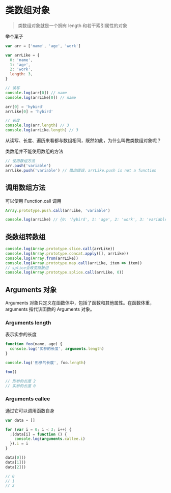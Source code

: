 # 类数组对象

> 类数组对象就是一个拥有 length 和若干索引属性的对象

举个栗子

```javascript
var arr = ['name', 'age', 'work']

var arrLike = {
  0: 'name',
  1: 'age',
  2: 'work',
  length: 3,
}

// 读写
console.log(arr[0]) // name
console.log(arrLike[0]) // name

arr[0] = 'hybird'
arrLike[0] = 'hybird'

// 长度
console.log(arr.length) // 3
console.log(arrLike.length) // 3
```

从读写、长度、遍历来看都与数组相同，既然如此，为什么叫做类数组对象呢？

类数组并不能使用数组的方法

```javascript
// 使用数组方法
arr.push('variable')
arrLike.push('variable') // 抛出错误，arrLike.push is not a function
```

## 调用数组方法

可以使用 Function.call 调用

```javascript
Array.prototype.push.call(arrLike, 'variable')

console.log(arrLike) // {0: 'hybird', 1: 'age', 2: 'work', 3: 'variable', length: 4}
```

## 类数组转数组

```javascript
console.log(Array.prototype.slice.call(arrLike))
console.log(Array.prototype.concat.apply([], arrLike))
console.log(Array.from(arrLike))
console.log(Array.prototype.map.call(arrLike, item => item))
// splice会改变原数组
console.log(Array.prototype.splice.call(arrLike, 0))
```

## Arguments 对象

Arguments 对象只定义在函数体中，包括了函数和其他属性。在函数体重，arguments 指代该函数的 Arguments 对象。

### Arguments length

表示实参的长度

```javascript
function foo(name, age) {
  console.log('实参的长度', arguments.length)
}

console.log('形参的长度', foo.length)

foo()

// 形参的长度 2
// 实参的长度 0
```

### Arguments callee

通过它可以调用函数自身

```javascript
var data = []

for (var i = 0; i < 3; i++) {
  ;(data[i] = function () {
    console.log(arguments.callee.i)
  }).i = i
}

data[0]()
data[1]()
data[2]()

// 0
// 1
// 2
```
